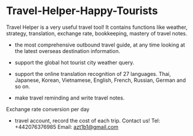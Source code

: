 # Travel-Helper-Happy-Tourists
Travel Helper is a very useful travel tool! It contains functions like weather, strategy, translation, exchange rate, bookkeeping, mastery of travel notes.

- the most comprehensive outbound travel guide, at any time looking at the latest overseas destination information.

- support the global hot tourist city weather query.

- support the online translation recognition of 27 languages. Thai, Japanese, Korean, Vietnamese, English, French, Russian, German and so on.

- make travel reminding and write travel notes.

Exchange rate conversion per day
- travel account, record the cost of each trip.
Contact us! Tel: +442076376985  Email: azt1b1@gmail.com
